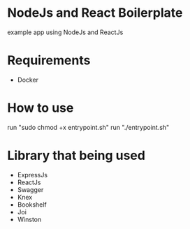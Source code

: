 # NodeJs and React Boilerplate

example app using NodeJs and ReactJs

# Requirements

- Docker

# How to use

run "sudo chmod +x entrypoint.sh"
run "./entrypoint.sh"

# Library that being used
- ExpressJs
- ReactJs
- Swagger
- Knex
- Bookshelf
- Joi
- Winston